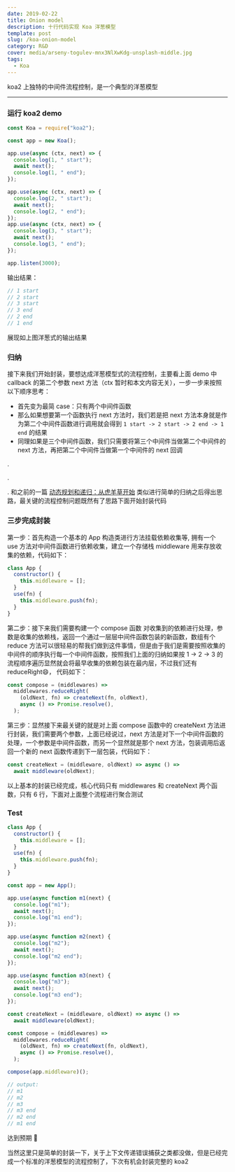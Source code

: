 ```yaml
---
date: 2019-02-22
title: Onion model
description: 十行代码实现 Koa 洋葱模型
template: post
slug: /koa-onion-model
category: R&D
cover: media/arseny-togulev-mnx3NlXwKdg-unsplash-middle.jpg
tags:
  - Koa
---
```


koa2 上独特的中间件流程控制，是一个典型的洋葱模型

---

### 运行 koa2 demo

```js
const Koa = require("koa2");

const app = new Koa();

app.use(async (ctx, next) => {
  console.log(1, " start");
  await next();
  console.log(1, " end");
});

app.use(async (ctx, next) => {
  console.log(2, " start");
  await next();
  console.log(2, " end");
});
app.use(async (ctx, next) => {
  console.log(3, " start");
  await next();
  console.log(3, " end");
});

app.listen(3000);
```

输出结果：

```js
// 1 start
// 2 start
// 3 start
// 3 end
// 2 end
// 1 end
```

展现如上图洋葱式的输出结果

### 归纳

接下来我们开始封装，要想达成洋葱模型式的流程控制，主要看上面 demo 中 callback 的第二个参数 next 方法（ctx 暂时和本文内容无关），一步一步来按照以下顺序思考：

- 首先变为最简 case：只有两个中间件函数
- 那么如果想要第一个函数执行 next 方法时，我们若是把 next 方法本身就是作为第二个中间件函数进行调用就会得到 `1 start -> 2 start -> 2 end -> 1 end` 的结果
- 同理如果是三个中间件函数，我们只需要将第三个中间件当做第二个中间件的 next 方法，再把第二个中间件当做第一个中间件的 next 回调

.

.

.
和之前的一篇 [动态规划和递归：从虎羊草开始](/dynamic-programming) 类似进行简单的归纳之后得出思路，最关键的流程控制问题既然有了思路下面开始封装代码

### 三步完成封装

第一步：首先构造一个基本的 App 构造类进行方法挂载依赖收集等, 拥有一个 use 方法对中间件函数进行依赖收集，建立一个存储栈 middleware 用来存放收集的依赖，代码如下：

```js
class App {
  constructor() {
    this.middleware = [];
  }
  use(fn) {
    this.middleware.push(fn);
  }
}
```

第二步：接下来我们需要构建一个 compose 函数 对收集到的依赖进行处理，参数是收集的依赖栈，返回一个通过一层层中间件函数包装的新函数，数组有个 reduce 方法可以很轻易的帮我们做到这件事情，但是由于我们是需要按照收集的中间件的顺序执行每一个中间件函数，按照我们上面的归纳如果按 1 -> 2 -> 3 的流程顺序遍历显然就会将最早收集的依赖包装在最内层，不过我们还有 reduceRight😄， 代码如下：

```js
const compose = (middlewares) =>
  middlewares.reduceRight(
    (oldNext, fn) => createNext(fn, oldNext),
    async () => Promise.resolve(),
  );
```

第三步：显然接下来最关键的就是对上面 compose 函数中的 createNext 方法进行封装，我们需要两个参数，上面已经说过，next 方法是对下一个中间件函数的处理，一个参数是中间件函数，而另一个显然就是那个 next 方法，包装调用后返回一个新的 next 函数传递到下一层包装，代码如下：

```js
const createNext = (middleware, oldNext) => async () =>
  await middleware(oldNext);
```

以上基本的封装已经完成，核心代码只有 middlewares 和 createNext 两个函数，只有 6 行，下面对上面整个流程进行聚合测试

### Test

```js
class App {
  constructor() {
    this.middleware = [];
  }
  use(fn) {
    this.middleware.push(fn);
  }
}

const app = new App();

app.use(async function m1(next) {
  console.log("m1");
  await next();
  console.log("m1 end");
});

app.use(async function m2(next) {
  console.log("m2");
  await next();
  console.log("m2 end");
});

app.use(async function m3(next) {
  console.log("m3");
  await next();
  console.log("m3 end");
});

const createNext = (middleware, oldNext) => async () =>
  await middleware(oldNext);

const compose = (middlewares) =>
  middlewares.reduceRight(
    (oldNext, fn) => createNext(fn, oldNext),
    async () => Promise.resolve(),
  );

compose(app.middleware)();

// output:
// m1
// m2
// m3
// m3 end
// m2 end
// m1 end
```

达到预期 💐

当然这里只是简单的封装一下，关于上下文传递错误捕获之类都没做，但是已经完成一个标准的洋葱模型的流程控制了，下次有机会封装完整的 koa2
